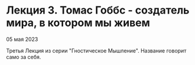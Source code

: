 # Лекция 3. Томас Гоббс - создатель мира, в котором мы живем

05 мая 2023

Третья Лекция из серии "Гностическое Мышление". Название говорит само за себя.
